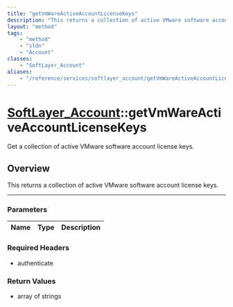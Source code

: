 ```yaml
---
title: "getVmWareActiveAccountLicenseKeys"
description: "This returns a collection of active VMware software account license keys."
layout: "method"
tags:
    - "method"
    - "sldn"
    - "Account"
classes:
    - "SoftLayer_Account"
aliases:
    - "/reference/services/softlayer_account/getVmWareActiveAccountLicenseKeys"
---
```

# [SoftLayer_Account](/reference/services/SoftLayer_Account)::getVmWareActiveAccountLicenseKeys


Get a collection of active VMware software account license keys.


## Overview 
This returns a collection of active VMware software account license keys.

-----

### Parameters 
|Name | Type | Description |
| --- | --- | --- |


### Required Headers
* authenticate


### Return Values
* array of strings




